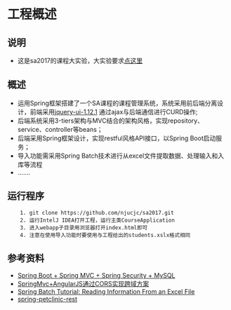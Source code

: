 #  工程概述
## 说明
*  这是sa2017的课程大实验，大实验要求[点这里](https://github.com/njuics/sa2017/wiki/%E8%AF%BE%E7%A8%8B%E4%BD%9C%E4%B8%9A)
## 概述
* 运用Spring框架搭建了一个SA课程的课程管理系统，系统采用前后端分离设计，前端采用[jquery-ui-1.12.1](http://jqueryui.com/changelog/1.12.1/) 通过ajax与后端通信进行CURD操作;
*  后端系统采用3-tiers架构与MVC结合的架构风格，实现repository、service、controller等beans；
*  后端采用Spring框架设计，实现restful风格API接口，以Spring Boot启动服务；
*  导入功能需采用Spring Batch技术进行从excel文件提取数据、处理输入和入库等流程
*  .......

## 运行程序
```
	1. git clone https://github.com/njucjc/sa2017.git
	2. 运行IntelJ IDEA打开工程，运行主类CourseApplication
	3. 进入webapp子目录用浏览器打开index.html即可
	4. 注意在使用导入功能时要使用与工程给出的students.xslx格式相同
```
## 参考资料
* [Spring Boot + Spring MVC + Spring Security + MySQL](https://medium.com/@gustavo.ponce.ch/spring-boot-spring-mvc-spring-security-mysql-a5d8545d837d)
* [SpringMvc+AngularJS通过CORS实现跨域方案](http://www.tuicool.com/articles/umymmqY)
* [Spring Batch Tutorial: Reading Information From an Excel File](https://www.petrikainulainen.net/programming/spring-framework/spring-batch-tutorial-reading-information-from-an-excel-file/)
*  [spring-petclinic-rest](https://github.com/spring-petclinic/spring-petclinic-rest)

